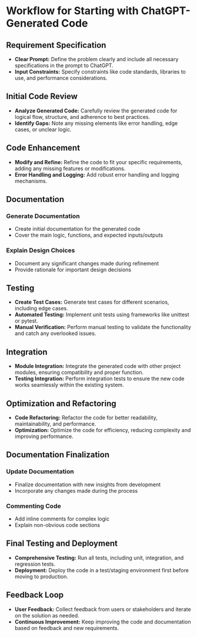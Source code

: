 # Workflow for Starting with ChatGPT-Generated Code

## Requirement Specification

- **Clear Prompt:** Define the problem clearly and include all necessary specifications in the prompt to ChatGPT.
- **Input Constraints:** Specify constraints like code standards, libraries to use, and performance considerations.

## Initial Code Review

- **Analyze Generated Code:** Carefully review the generated code for logical flow, structure, and adherence to best practices.
- **Identify Gaps:** Note any missing elements like error handling, edge cases, or unclear logic.

## Code Enhancement

- **Modify and Refine:** Refine the code to fit your specific requirements, adding any missing features or modifications.
- **Error Handling and Logging:** Add robust error handling and logging mechanisms.

## Documentation

### Generate Documentation
- Create initial documentation for the generated code
- Cover the main logic, functions, and expected inputs/outputs

### Explain Design Choices
- Document any significant changes made during refinement
- Provide rationale for important design decisions

## Testing

- **Create Test Cases:** Generate test cases for different scenarios, including edge cases.
- **Automated Testing:** Implement unit tests using frameworks like unittest or pytest.
- **Manual Verification:** Perform manual testing to validate the functionality and catch any overlooked issues.

## Integration

- **Module Integration:** Integrate the generated code with other project modules, ensuring compatibility and proper function.
- **Testing Integration:** Perform integration tests to ensure the new code works seamlessly within the existing system.

## Optimization and Refactoring

- **Code Refactoring:** Refactor the code for better readability, maintainability, and performance.
- **Optimization:** Optimize the code for efficiency, reducing complexity and improving performance.

## Documentation Finalization

### Update Documentation
- Finalize documentation with new insights from development
- Incorporate any changes made during the process

### Commenting Code
- Add inline comments for complex logic
- Explain non-obvious code sections

## Final Testing and Deployment

- **Comprehensive Testing:** Run all tests, including unit, integration, and regression tests.
- **Deployment:** Deploy the code in a test/staging environment first before moving to production.

## Feedback Loop

- **User Feedback:** Collect feedback from users or stakeholders and iterate on the solution as needed.
- **Continuous Improvement:** Keep improving the code and documentation based on feedback and new requirements.